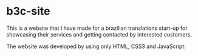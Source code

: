 # b3c-site

This is a website that I have made for a brazilian translations start-up for showcasing their services and getting contacted by interested customers.

The website was developed by using only HTML, CSS3 and JavaScript.

